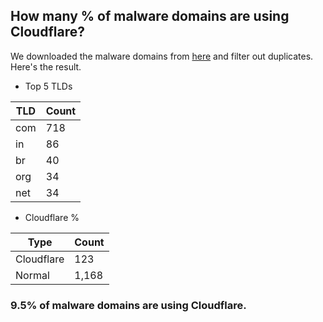 ## How many % of malware domains are using Cloudflare?


We downloaded the malware domains from [here](https://urlhaus.abuse.ch) and filter out duplicates.
Here's the result.


[//]: # (start replacement)


- Top 5 TLDs

| TLD | Count |
| --- | --- |
| com | 718 |
| in | 86 |
| br | 40 |
| org | 34 |
| net | 34 |


- Cloudflare %

| Type | Count |
| --- | --- |
| Cloudflare | 123 |
| Normal | 1,168 |


### 9.5% of malware domains are using Cloudflare.